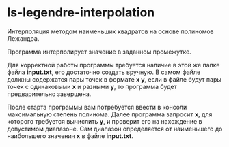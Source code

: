 # ls-legendre-interpolation
Интерполяция методом наименьших квадратов на основе полиномов Лежандра.

Программа интерполирует значение в заданном промежутке.

Для корректной работы программы требуется наличие в этой же папке файла **input.txt**, его достаточно создать вручную.
В самом файле должны содержатся пары точек в формате **x y**, если в файле будут пары точек с одинаковыми **x** и разными **y**, то программа будет предварительно завершена.

После старта программы вам потребуется ввести в консоли максимальную степень полинома. Далее программа запросит **x**, для которого требуется вычислить **y**, и проверит его на нахождение в допустимом диапазоне. Сам диапазон определяется от наименьшего до наибольшего значения **x** в файле **input.txt**.
